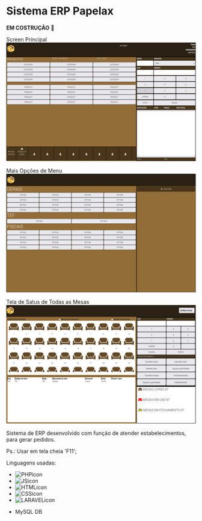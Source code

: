 # Sistema ERP Papelax
**EM COSTRUÇÃO**
:wrench:


Screen Principal
<img src="./public/images/mainScreen.png" alt="mainScreen"/>


Mais Opções de Menu
<img src="./public/images/menuOptionScreen.png" alt="menuOptionScreen"/>


Tela de Satus de Todas as Mesas
<img src="./public/images/boardTableScreen.png" alt="boardTableScreen"/>

Sistema de ERP desenvolvido com função de atender estabelecimentos, para gerar pedidos.


Ps.: Usar em tela cheia 'F11';

Linguagens usadas:
- <img src="https://cdn-icons-png.flaticon.com/512/5968/5968332.png" alt="PHPicon" width="30px"/>

- <img src="https://cdn-icons-png.flaticon.com/512/5968/5968292.png" alt="JSicon" width="20px"/>

- <img src="https://cdn-icons-png.flaticon.com/512/919/919827.png" alt="HTMLicon" width="20px"/>

- <img src="https://cdn-icons-png.flaticon.com/512/732/732190.png" alt="CSSicon" width="20px"/>

- <img src="https://upload.wikimedia.org/wikipedia/commons/thumb/9/9a/Laravel.svg/1200px-Laravel.svg.png" alt="LARAVELicon" width="20px"/>

- MySQL DB
